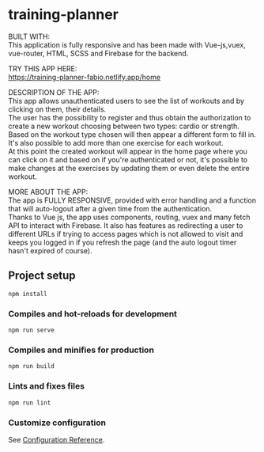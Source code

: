 # training-planner

BUILT WITH: <br>
This application is fully responsive and has been made with Vue-js,vuex, vue-router, HTML, SCSS and Firebase for the backend.

TRY THIS APP HERE: <br>
https://training-planner-fabio.netlify.app/home

DESCRIPTION OF THE APP: <br>
This app allows unauthenticated users to see the list of workouts and by clicking on them, their details. <br>
The user has the possibility to register and thus obtain the authorization to create a new workout choosing between two types: cardio or strength.
Based on the workout type chosen will then appear a different form to fill in. It's also possible to add more than one exercise for each workout. <br>
At this point the created workout will appear in the home page where you can click on it and based on if you're authenticated or not, it's possible to make changes at the exercises by updating them or even delete the entire workout. <br>

MORE ABOUT THE APP: <br>
The app is FULLY RESPONSIVE, provided with error handling and a function that will auto-logout after a given time from the authentication. <br>
Thanks to Vue js, the app uses components, routing, vuex and many fetch API to interact with Firebase. It also has features as redirecting a user to different URLs if trying to access pages which is not allowed to visit and keeps you logged in if you refresh the page (and the auto logout timer hasn't expired of course).

## Project setup

```
npm install
```

### Compiles and hot-reloads for development

```
npm run serve
```

### Compiles and minifies for production

```
npm run build
```

### Lints and fixes files

```
npm run lint
```

### Customize configuration

See [Configuration Reference](https://cli.vuejs.org/config/).
